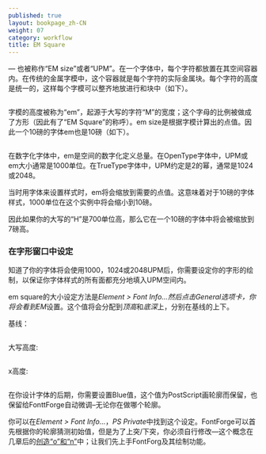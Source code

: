 ```yaml
---
published: true
layout: bookpage_zh-CN
weight: 07
category: workflow
title: EM Square
---
```


&mdash; 也被称作“EM size”或者“UPM”。在一个字体中，每个字符都放置在其空间容器内。在传统的金属字模中，这个容器就是每个字符的实际金属块。每个字符的高度是统一的，这样每个字模可以整齐地放进行和块中（如下）。

<img src="../en-US/images/MetalTypeZoomIn.JPG" alt>

字模的高度被称为“em”，起源于大写的字符“M”的宽度；这个字母的比例被做成了方形（因此有了“EM Square”的称呼）。em size是根据字模计算出的点值。因此一个10磅的字体em也是10磅（如下）。
 
<img src="../en-US/images/em-metal-type.svg" alt>

在数字化字体中，em是空间的数字化定义总量。在OpenType字体中，UPM或em大小通常是1000单位。在TrueType字体中，UPM约定是2的幂，通常是1024或2048。

当时用字体来设置样式时，em将会缩放到需要的点值。这意味着对于10磅的字体样式，1000单位在这个实例中将会缩小到10磅。

因此如果你的大写的“H”是700单位高，那么它在一个10磅的字体中将会被缩放到7磅高。

### 在字形窗口中设定

知道了你的字体将会使用1000，1024或2048UPM后，你需要设定你的字形的绘制，以保证你字体样式的所有面都充分地填入UPM空间内。

em square的大小设定方法是*Element > Font Info&hellip;*然后点击General选项卡，你将会看到*EM*设置。这个值将会分配到*顶高*和*底深*上，分别在基线的上下。

基线：

<img src="../en-US/images/baseline.png" alt>

大写高度:

<img src="../en-US/images/capheight.png" alt>

x高度:

<img src="../en-US/images/xheight.png" alt>

在你设计字体的后期，你需要设置Blue值，这个值为PostScript画轮廓而保留，也保留给FonttForge自动微调&ndash;无论你在做哪个轮廓。

你可以在*Element > Font Info&hellip;*，*PS Private*中找到这个设定。FontForge可以首先根据你的轮廓猜测初始值，但是为了上突/下突，你必须自行修改&mdash;这个概念在几章后的[创造“o”和“n”][“Creating ‘o’ and ‘n’”]中；让我们先上手FontForg及其绘制功能。

[“Creating ‘o’ and ‘n’”]: Creating_o_and_n.html
